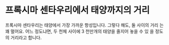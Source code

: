 # 프록시마 센타우리에서 태양까지의 거리

프록시마 센타우리는 태양에서 가장 가까운 항성입니다. 그렇다 해도, 둘 사이의 거리
는 꽤 멀어요. 어느 정도냐면, 두 천체 사이에 3 천만개의 태양을 줄지어 놓을 수 있
을 정도의 거리라고 합니다.
